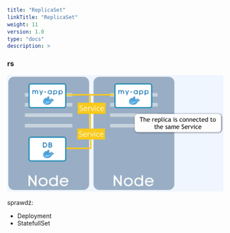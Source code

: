 ```yaml
title: "ReplicaSet"
linkTitle: "ReplicaSet"
weight: 11
version: 1.0
type: "docs"
description: >
```

### rs

![replica](../09-replicaset/replica.png)

sprawdź:
 - Deployment
 - StatefullSet
